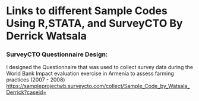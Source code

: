 # Links to different Sample Codes Using R,STATA, and SurveyCTO By Derrick Watsala

### SurveyCTO Questionnaire Design: 
I designed the Questionnaire that was used to collect survey data during the World Bank Impact evaluation exercise in Armenia to assess farming practices (2007 - 2008)
https://sampleprojectwb.surveycto.com/collect/Sample_Code_by_Watsala_Derrick?caseid= 

